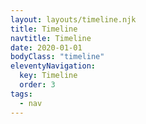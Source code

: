 ```yaml
---
layout: layouts/timeline.njk
title: Timeline
navtitle: Timeline
date: 2020-01-01
bodyClass: "timeline"
eleventyNavigation:
  key: Timeline
  order: 3
tags:
  - nav
---
```

